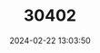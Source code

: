 ---
title: "30402"
category: "Livistona carinensis"
draft: false
date: 2024-02-22 13:03:50
languages:
  Somali: ["Daban", "Madah"]
  Afar: ["Nakilto"]
  French: ["Palmier de Bankoualé"]
  Arabic: ["Somm"]
  English: ["Bankoualé Palm"]
---